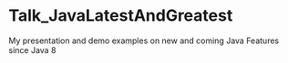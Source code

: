 # Talk_JavaLatestAndGreatest
My presentation and demo examples on new and coming Java Features since Java 8
